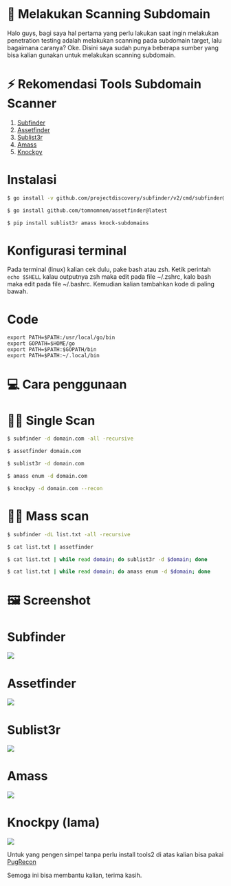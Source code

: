 # 🚀 Melakukan Scanning Subdomain
Halo guys, bagi saya hal pertama yang perlu lakukan saat ingin melakukan penetration testing adalah melakukan scanning pada subdomain target, lalu bagaimana caranya? Oke. Disini saya sudah punya beberapa sumber yang bisa kalian gunakan untuk melakukan scanning subdomain.

# ⚡ Rekomendasi Tools Subdomain Scanner
1. <a href="https://github.com/projectdiscovery/subfinder">Subfinder</a>
2. <a href="https://github.com/tomnomnom/assetfinder">Assetfinder</a>
3. <a href="https://github.com/aboul3la/Sublist3r">Sublist3r</a>
4. <a href="https://github.com/owasp-amass/amass">Amass</a>
5. <a href="https://github.com/guelfoweb/knock">Knockpy</a>

# Instalasi
```bash
$ go install -v github.com/projectdiscovery/subfinder/v2/cmd/subfinder@latest

$ go install github.com/tomnomnom/assetfinder@latest

$ pip install sublist3r amass knock-subdomains
```

# Konfigurasi terminal
Pada terminal (linux) kalian cek dulu, pake bash atau zsh. Ketik perintah <code>echo $SHELL</code> kalau outputnya zsh maka edit pada file ~/.zshrc, kalo bash maka edit pada file ~/.bashrc. Kemudian kalian tambahkan kode di paling bawah.

# Code
```shell
export PATH=$PATH:/usr/local/go/bin 
export GOPATH=$HOME/go 
export PATH=$PATH:$GOPATH/bin 
export PATH=$PATH:~/.local/bin
```

# 💻 Cara penggunaan 
# 👨‍💻 Single Scan
```bash
$ subfinder -d domain.com -all -recursive

$ assetfinder domain.com

$ sublist3r -d domain.com

$ amass enum -d domain.com

$ knockpy -d domain.com --recon
```

# 👨‍💻 Mass scan
```bash
$ subfinder -dL list.txt -all -recursive

$ cat list.txt | assetfinder

$ cat list.txt | while read domain; do sublist3r -d $domain; done

$ cat list.txt | while read domain; do amass enum -d $domain; done
```

# 🖼️ Screenshot 
# Subfinder
<img src="https://raw.githubusercontent.com/randixploit/Bug-Hunting-Tips/refs/heads/main/Indonesia/Subdomain%20Recon/Screenshot_20250208-195951.jpg">

# Assetfinder
<img src="https://raw.githubusercontent.com/randixploit/Bug-Hunting-Tips/refs/heads/main/Indonesia/Subdomain%20Recon/Screenshot_20250208-195543.jpg">

# Sublist3r
<img src="https://raw.githubusercontent.com/randixploit/Bug-Hunting-Tips/refs/heads/main/Indonesia/Subdomain%20Recon/Screenshot_20250208-200254.jpg">

# Amass
<img src="https://github.com/randixploit/Bug-Hunting-Tips/blob/main/Indonesia/Subdomain%20Recon/Screenshot_20250208-200855.jpg">

# Knockpy (lama)
<img src="https://raw.githubusercontent.com/randixploit/Bug-Hunting-Tips/refs/heads/main/Indonesia/Subdomain%20Recon/Screenshot_20250208-201716.jpg">

Untuk yang pengen simpel tanpa perlu install tools2 di atas kalian bisa pakai <a href="https://dash.pugrecon.celes.in/">PugRecon</a>

Semoga ini bisa membantu kalian, terima kasih.
